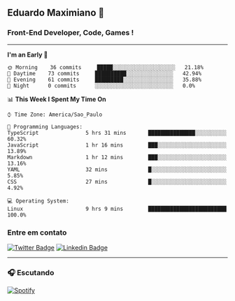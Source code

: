 ## Eduardo Maximiano 👋

### Front-End Developer, Code, Games !

---

<!--START_SECTION:waka-->
**I'm an Early 🐤** 

```text
🌞 Morning    36 commits     █████░░░░░░░░░░░░░░░░░░░░   21.18% 
🌆 Daytime    73 commits     ██████████░░░░░░░░░░░░░░░   42.94% 
🌃 Evening    61 commits     █████████░░░░░░░░░░░░░░░░   35.88% 
🌙 Night      0 commits      ░░░░░░░░░░░░░░░░░░░░░░░░░   0.0%

```


📊 **This Week I Spent My Time On** 

```text
⌚︎ Time Zone: America/Sao_Paulo

💬 Programming Languages: 
TypeScript               5 hrs 31 mins       ███████████████░░░░░░░░░░   60.32% 
JavaScript               1 hr 16 mins        ███░░░░░░░░░░░░░░░░░░░░░░   13.89% 
Markdown                 1 hr 12 mins        ███░░░░░░░░░░░░░░░░░░░░░░   13.16% 
YAML                     32 mins             █░░░░░░░░░░░░░░░░░░░░░░░░   5.85% 
CSS                      27 mins             █░░░░░░░░░░░░░░░░░░░░░░░░   4.92%

💻 Operating System: 
Linux                    9 hrs 9 mins        █████████████████████████   100.0%

```


<!--END_SECTION:waka-->

### Entre em contato

[![Twitter Badge](https://img.shields.io/badge/-@edmaxi-1ca0f1?style=flat-square&labelColor=1ca0f1&logo=twitter&logoColor=white&link=https://twitter.com/edmaxi)](https://twitter.com/edmaxi)
[![Linkedin Badge](https://img.shields.io/badge/-Eduardo_Maximiano-0077B5?style=flat-square&logo=Linkedin&logoColor=white&link=https://www.linkedin.com/in/maximiano-eduardo)](https://www.linkedin.com/in/maximiano-eduardo)

---

### 🎧 Escutando
[![Spotify](https://novatorem-sandy.vercel.app/api/spotify)](https://open.spotify.com/user/comgigo)
